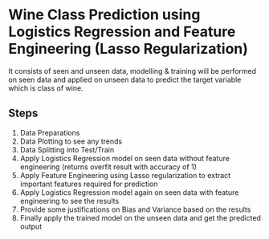 # Wine Class Prediction using Logistics Regression and Feature Engineering (Lasso Regularization)

It consists of seen and unseen data, modelling & training will be performed on seen data and applied on unseen data to predict the target variable which is class of wine.

## Steps

1. Data Preparations
2. Data Plotting to see any trends
3. Data Splitting into Test/Train
4. Apply Logistics Regression model on seen data without feature engineering (returns overfit result with accuracy of 1)
5. Apply Feature Engineering using Lasso regularization to extract important features required for prediction
6. Apply Logistics Regression model again on seen data with feature engineering to see the results
7. Provide some justifications on Bias and Variance based on the results
8. Finally apply the trained model on the unseen data and get the predicted output
